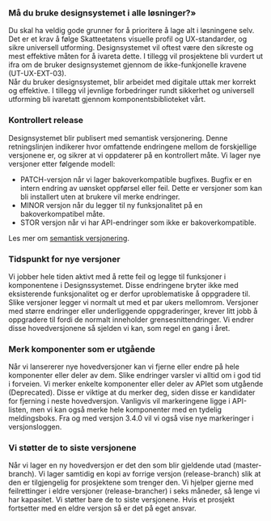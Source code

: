 ### Må du bruke designsystemet i alle løsninger?»

Du skal ha veldig gode grunner for å prioritere å lage alt i løsningene selv. Det er et krav å følge Skatteetatens visuelle profil og UX-standarder, og sikre universell utforming. Designsystemet vil oftest være den sikreste og mest effektive måten for å ivareta dette. I tillegg vil prosjektene bli vurdert ut ifra om de bruker designsystemet gjennom de ikke-funkjonelle kravene (UT-UX-EXT-03).  
Når du bruker designsystemet, blir arbeidet med digitale uttak mer korrekt og effektive. I tillegg vil jevnlige forbedringer rundt sikkerhet og universell utforming bli ivaretatt gjennom komponentsbiblioteket vårt.

### Kontrollert release

Designsystemet blir publisert med semantisk versjonering. Denne retningslinjen indikerer hvor omfattende endringene mellom de forskjellige versjonene er, og sikrer at vi oppdaterer på en kontrollert måte. Vi lager nye versjoner etter følgende modell:

- PATCH-versjon når vi lager bakoverkompatible bugfixes. Bugfix er en intern endring av uønsket oppførsel eller feil. Dette er versjoner som kan bli installert uten at brukere vil merke endringer.
- MINOR versjon når du legger til ny funksjonalitet på en bakoverkompatibel måte.
- STOR versjon når vi har API-endringer som ikke er bakoverkompatible.

Les mer om [semantisk versjonering](https://semver.org/).

### Tidspunkt for nye versjoner

Vi jobber hele tiden aktivt med å rette feil og legge til funksjoner i komponentene i Designssystemet. Disse endringene bryter ikke med eksisterende funksjonalitet og er derfor uproblematiske å oppgradere til. Slike versjoner legger vi normalt ut med et par ukers mellomrom. Versjoner med større endringer eller underliggende oppgraderinger, krever litt jobb å oppgradere til fordi de normalt inneholder grensesnittendringer. Vi endrer disse hovedversjonene så sjelden vi kan, som regel en gang i året.

### Merk komponenter som er utgående

Når vi lansererer nye hovedversjoner kan vi fjerne eller endre på hele komponenter eller deler av dem. Slike endringer varsler vi alltid om i god tid i forveien. Vi merker enkelte komponenter eller deler av APIet som utgående (Deprecated). Disse er viktige at du merker deg, siden disse er kandidater for fjerning i neste hovedversjon. Vanligvis vil markeringene ligge i API-listen, men vi kan også merke hele komponenter med en tydelig meldingsboks. Fra og med versjon 3.4.0 vil vi også vise nye markeringer i versjonsloggen.

### Vi støtter de to siste versjonene

Når vi lager en ny hovedversjon er det den som blir gjeldende utad (master-branch). Vi lager samtidig en kopi av forrige versjon (release-branch) slik at den er tilgjengelig for prosjektene som trenger den. Vi hjelper gjerne med feilrettinger i eldre versjoner (release-brancher) i seks måneder, så lenge vi har kapasitet. Vi støtter bare de to siste versjonene. Hvis et prosjekt fortsetter med en eldre versjon så er det på eget ansvar.
